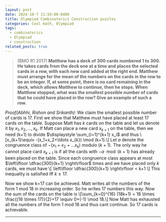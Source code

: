 ```yaml
---
layout: post
date: 2024-10-7 11:59:00-0400
title: Olympiad Combinatorics Construction puzzles
categories: Cool math, Olympiad
tags:
  - combinatorics
  - Olympiad
  - construction
related_posts: true
---
```


> (BMO R1 2017) **Matthew has a deck of 300 cards numbered 1 to 300. He takes cards from the deck one at a time and places the selected cards in a row, with each new card added at the right end. Matthew must arrange for the mean of the numbers on the cards in the row to be an integer. If, at some point, there is no card remaining in the deck, which allows Matthew to continue, then he stops. When Matthew stopped, what was the smallest possible number of cards that he could have placed in the row? Give an example of such a row.**

_Proof(Abhhi, Rishon and Srikanth):_ We claim the smallest possible number of cards is 17.
First we show that Matthew must have placed at least 17 cards on the table.
Suppose Matt has $k$ cards on the table and let us denote it by $x_1,x_2,\ldots,x_k$. If Matt can place a new card $x_{k+1}$ on the table, then we need (k+1) to divide $\displaystyle \sum_{i=1}^{k+1} x_i$ and thus \\[x_{k+1}\equiv -(x_1+x_2+\ldots x_{k}) \mod (k+1).\\] Let $a$ denote the congruence class of $-(x_1+x_2+\ldots x_{k})$ modulo $(k+1)$. The only way he cannot place card $x_{k+1}$ is if all the cards with $-a \mod (k+1)$ has already been placed on the table. Since each congruence class appears at most $\left\lfloor \dfrac{300}{k+1} \right\rfloor$ times and we have placed only $k$ cards, we must have \\[ \left\lfloor \dfrac{300}{k+1} \right\rfloor < k+1 \\] This inequality is satisfied iff $k \geq 17$.

Now we show k=17 can be achieved. Matt writes all the numbers of the form 1 mod 18 in increasing order. So he writes 17 numbers this way. Now the sum of the cards on the table is \\[\sum_{k=0}^{16} (18k+1) = 18 \times \frac{(16 \times 17)}{2}+17 \equiv 0+(-1) \mod 18.\\]
Now Matt has exhausted all the numbers of the form 1 mod 18 and thus cant continue. So 17 cards is achievable.

---
